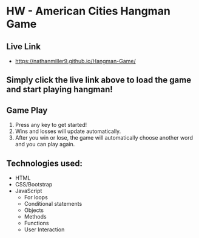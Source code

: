 # HW - American Cities Hangman Game 

## Live Link
- https://nathanmiller9.github.io/Hangman-Game/

## Simply click the live link above to load the game and start playing hangman!

## Game Play
1. Press any key to get started!
2. Wins and losses will update automatically.
3. After you win or lose, the game will automatically choose another word and you can play again.

## Technologies used:
- HTML
- CSS/Bootstrap
- JavaScript
	- For loops
	- Conditional statements
	- Objects
	- Methods
	- Functions
	- User Interaction
